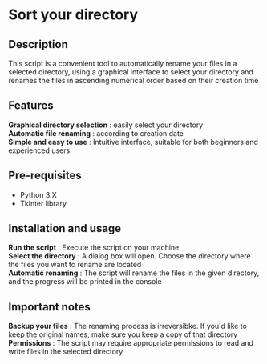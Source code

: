 # Sort your directory
## Description
This script is a convenient tool to automatically rename your files in a selected directory, using a graphical interface to select your directory and renames the files in ascending numerical order based on their creation time

## Features
**Graphical directory selection** : easily select your directory  
**Automatic file renaming** : according to creation date  
**Simple and easy to use** : Intuitive interface, suitable for both beginners and experienced users  

## Pre-requisites
- Python 3.X
- Tkinter library

## Installation and usage
**Run the script** : Execute the script on your machine  
**Select the directory** : A dialog box will open. Choose the directory where the files you want to rename are located  
**Automatic renaming** : The script will rename the files in the given directory, and the progress will be printed in the console  

## Important notes
**Backup your files** : The renaming process is irreversibke. If you'd like to keep the original names, make sure you keep a copy of that directory  
**Permissions** : The script may require appropriate permissions to read and write files in the selected directory